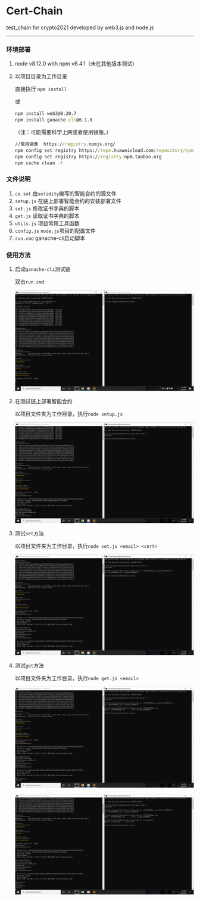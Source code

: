 # Cert-Chain
test_chain for crypto2021 developed by web3.js and node.js

------

### 环境部署

 1. node v8.12.0 with npm v6.4.1（未在其他版本测试）

    

 2. 以项目目录为工作目录

    直接执行 `npm install`

    或

    ```cmd
    npm install web3@0.20.7
    npm install ganache-cli@6.1.8
    ```

    （注：可能需要科学上网或者使用镜像。）
    
    ```cmd
    //使用镜像  https://registry.npmjs.org/
    npm config set registry https://repo.huaweicloud.com/repository/npm/
    npm config set registry https://registry.npm.taobao.org
    npm cache clean -f
    ```
    
    

### 文件说明

1. `ca.sol` 由`solidity`编写的智能合约的源文件
2. `setup.js` 在链上部署智能合约的安装部署文件
3. `set.js` 修改证书字典的脚本
4. `get.js` 读取证书字典的脚本
5. `utils.js`  项目常用工具函数
6. `config.js` `node.js`项目的配置文件
7. `run.cmd` ganache-cli启动脚本

### 使用方法

1. 启动`ganache-cli`测试链

   双击`run.cmd`

   ![1](pics\1.png)

2. 在测试链上部署智能合约

   以项目文件夹为工作目录，执行`node setup.js`

   ![2](pics\2.png)

3. 测试`set`方法

   以项目文件夹为工作目录，执行`node set.js <email> <cert>`

   ![3](pics\3.png)

4. 测试`get`方法

   以项目文件夹为工作目录，执行`node get.js <email>`

   ![4](pics\4.png)

   ![5](pics\5.png)